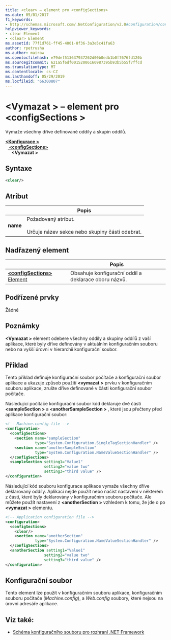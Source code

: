 ```yaml
---
title: <clear> – element pro <configSections>
ms.date: 05/01/2017
f1_keywords:
- http://schemas.microsoft.com/.NetConfiguration/v2.0#configuration/configSections/clear
helpviewer_keywords:
- clear Element
- <clear> Element
ms.assetid: 77f1d761-ff45-4001-8f36-3a3e5c41fa63
author: rpetrusha
ms.author: mairaw
ms.openlocfilehash: e79def513637937262d00b0edb1b0f7676fd120b
ms.sourcegitcommit: 621a5f6df00152006160987395b93b5b55f7ffcd
ms.translationtype: MT
ms.contentlocale: cs-CZ
ms.lasthandoff: 05/29/2019
ms.locfileid: "66300807"
---
```

# <a name="clear-element-for-configsections"></a>\<Vymazat > – element pro \<configSections >

Vymaže všechny dříve definované oddíly a skupin oddílů.

[ **\<Konfigurace >** ](~/docs/framework/configure-apps/file-schema/configuration-element.md)   
&nbsp;&nbsp;[ **\<configSections>** ](~/docs/framework/configure-apps/file-schema/configsections-element-for-configuration.md)   
&nbsp;&nbsp;&nbsp;&nbsp; **\<Vymazat >**

## <a name="syntax"></a>Syntaxe

```xml
<clear/>
```

## <a name="attribute"></a>Atribut

|           | Popis |
| --------- | ----------- |
| **name**  | Požadovaný atribut.<br><br>Určuje název sekce nebo skupiny části odebrat. |

## <a name="parent-element"></a>Nadřazený element

|     | Popis |
| --- | ----------- |
| [ **\<configSections>** Element](~/docs/framework/configure-apps/file-schema/configsections-element-for-configuration.md) | Obsahuje konfigurační oddíl a deklarace oboru názvů. |

## <a name="child-elements"></a>Podřízené prvky

Žádné

## <a name="remarks"></a>Poznámky

**\<Vymazat >** element odebere všechny oddíly a skupiny oddílů z vaší aplikace, které byly dříve definovány v aktuálním konfiguračním souboru nebo na vyšší úrovni v hierarchii konfigurační soubor.

## <a name="example"></a>Příklad

Tento příklad definuje konfigurační soubor počítače a konfigurační soubor aplikace a ukazuje způsob použití  **\<vymazat >** prvku v konfiguračním souboru aplikace, zrušte dříve definované v části konfigurační soubor počítače.

Následující počítače konfigurační soubor kód deklaruje dvě části  **\<sampleSection >** a  **\<anotherSampleSection >** , které jsou přečteny před aplikace konfigurační soubor:

```xml
<!-- Machine.config file -->
<configuration>
  <configSections>
    <section name="sampleSection"
             type="System.Configuration.SingleTagSectionHandler" />
    <section name="anotherSampleSection"
             type="System.Configuration.NameValueSectionHandler" />
  </configSections>
  <sampleSection setting1="Value1" 
                 setting2="value two" 
                 setting3="third value" />
</configuration>
```

Následující kód souboru konfigurace aplikace vymaže všechny dříve deklarovaný oddíly. Aplikaci nejde použít nebo načíst nastavení v některém z části, které byly deklarovány v konfiguračním souboru počítače. Ale můžete použít nastavení z  **\<anotherSection >** vzhledem k tomu, že jde o po  **\<vymazat >** elementu.

```xml
<!-- Application configuration file -->
<configuration>
  <configSections>
    <clear/>
    <section name="anotherSection"
             type="System.Configuration.NameValueSectionHandler" />
  </configSections>
  <anotherSection setting1="Value1" 
                 setting2="value two" 
                 setting3="third value" />
</configuration>
```

## <a name="configuration-file"></a>Konfigurační soubor

Tento element lze použít v konfiguračním souboru aplikace, konfiguračním souboru počítače (*Machine.config*), a *Web.config* soubory, které nejsou na úrovni adresáře aplikace.

## <a name="see-also"></a>Viz také:

- [Schéma konfiguračního souboru pro rozhraní .NET Framework](~/docs/framework/configure-apps/file-schema/index.md)
